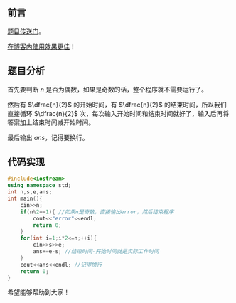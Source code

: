## 前言

[题目传送门](https://www.luogu.com.cn/problem/AT_donuts_live2014_1)。

[在博客内使用效果更佳](https://www.luogu.com.cn/blog/749988/solution-at-donuts-live2014-1)！

## 题目分析

首先要判断 $n$ 是否为偶数，如果是奇数的话，整个程序就不需要运行了。

然后有 $\dfrac{n}{2}$ 的开始时间，有 $\dfrac{n}{2}$ 的结束时间，所以我们直接循环 $\dfrac{n}{2}$ 次，每次输入开始时间和结束时间就好了，输入后再将答案加上结束时间减开始时间。

最后输出 $ans$，记得要换行。

## 代码实现

```cpp
#include<iostream>
using namespace std;
int n,s,e,ans;
int main(){
    cin>>n;
    if(n%2==1){ //如果n是奇数，直接输出error，然后结束程序
        cout<<"error"<<endl;
        return 0;
    }
    for(int i=1;i*2<=n;++i){
        cin>>s>>e;
        ans+=e-s; //结束时间-开始时间就是实际工作时间
    }
    cout<<ans<<endl; //记得换行
    return 0;
}
```

希望能够帮助到大家！